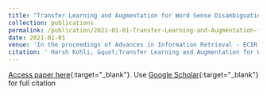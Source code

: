 ```yaml
---
title: "Transfer Learning and Augmentation for Word Sense Disambiguation"
collection: publications
permalink: /publication/2021-01-01-Transfer-Learning-and-Augmentation-for-Word-Sense-Disambiguation
date: 2021-01-01
venue: 'In the proceedings of Advances in Information Retrieval - ECIR 2021'
citation: ' Harsh Kohli, &quot;Transfer Learning and Augmentation for Word Sense Disambiguation.&quot; In the proceedings of Advances in Information Retrieval - ECIR 2021, 2021.'
---
```

[Access paper here](https://link.springer.com/chapter/10.1007/978-3-030-72240-1_29){:target="_blank"}. Use [Google Scholar](https://scholar.google.com/citations?view_op=view_citation&hl=en&user=PmkygQYAAAAJ&citation_for_view=PmkygQYAAAAJ:u-x6o8ySG0sC){:target="_blank"} for full citation